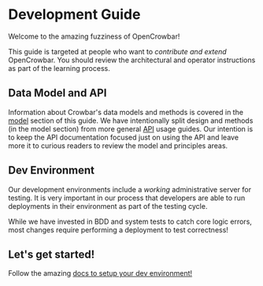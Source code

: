 # Development Guide

Welcome to the amazing fuzziness of OpenCrowbar!  

This guide is targeted at people who want to _contribute and extend_ OpenCrowbar.  You should review the architectural and operator instructions as part of the learning process.

## Data Model and API

Information about Crowbar's data models and methods is covered in the [model](./model/README.md) section of this guide.  We have intentionally split design and methods (in the model section) from more general [API](./api/README.md) usage guides.  Our intention is to keep the API documentation focused just on using the API and leave more it to curious readers to review the model and principles areas.

## Dev Environment

Our development environments include a _working_ administrative server for testing.  It is very important in our process that developers are able to run deployments in their environment as part of the testing cycle.  

While we have invested in BDD and system tests to catch core logic errors, most changes require performing a deployment to test correctness!

## Let's get started!

Follow the amazing [docs to setup your dev environment!](/development-guides/dev-systems/README.md)
